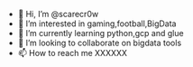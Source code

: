 - 👋 Hi, I’m @scarecr0w
- 👀 I’m interested in gaming,football,BigData
- 🌱 I’m currently learning python,gcp and glue
- 💞️ I’m looking to collaborate on bigdata tools
- 📫 How to reach me XXXXXX

<!---
knucklebar/knucklebar is a ✨ special ✨ repository because its `README.md` (this file) appears on your GitHub profile.
You can click the Preview link to take a look at your changes.
--->
